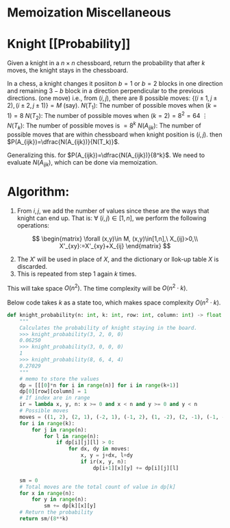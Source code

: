# Memoization Miscellaneous
# Knight [[Probability]]
Given a knight in a $n\times n$ chessboard, return the probability that after $k$ moves, the knight stays in the chessboard.

In a chess, a knight changes it posiiton $b=1$ or $b=2$ blocks in one direction and remaining $3-b$ block in a direction perpendicular to the previous directions. (one move)
i.e., from $(i,j)$, there are $8$ possible moves: $\{(i\pm1,j\pm2),(i\pm2,j\pm1)\}=M$ (say). 
$N(T_1)$: The number of possible moves when $(k=1)=8$
$N(T_2)$: The number of possible moves when $(k=2)=8^2=64$
$\vdots$
$N(T_k)$: The number of possible moves is $=8^k$
$N(A_{ijk})$: The number of possible moves that are within chessboard when knight position is $(i,j)$. 
then $P(A_{ijk})=\dfrac{N(A_{ijk})}{N(T_k)}$.

Generalizing this. for $P(A_{ijk})=\dfrac{N(A_{ijk})}{8^k}$.
We need to evaluate $N(A_{ijk})$, which can be done via memoization.

# Algorithm:

1. From $i,j$, we add the number of values since these are the ways that knight can end up. That is: $\forall\ (i,j)\in[1,n],$ we perform the following operations:

$$
\begin{matrix}
\forall (x,y)\in M, (x,y)\in[1,n],\ X_{ij}>0,\\
X'_{xy}:=X'_{xy}+X_{ij}
\end{matrix}
$$

2. The $X'$ will be used in place of $X$, and the dictionary or llok-up table $X$ is discarded.
3. This is repeated from step 1 again $k$ times.

This will take space $O(n^2)$. The time complexity will be $O(n^2\cdot k)$.

Below code takes $k$ as a state too, which makes space complexity $O(n^2\cdot k)$.

```python
def knight_probability(n: int, k: int, row: int, column: int) -> float:
    """
    Calculates the probability of knight staying in the board.
    >>> knight_probability(3, 2, 0, 0)
    0.06250
    >>> knight_probability(3, 0, 0, 0)
    1
    >>> knight_probability(8, 6, 4, 4)
    0.27029
    """
    # memo to store the values
    dp = [[[0]*n for i in range(n)] for i in range(k+1)]
    dp[0][row][column] = 1
    # If index are in range
    ir = lambda x, y, n: x >= 0 and x < n and y >= 0 and y < n
    # Possible moves
    moves = ((1, 2), (2, 1), (-2, 1), (-1, 2), (1, -2), (2, -1), (-1, -2), (-2, -1))
    for i in range(k):
        for j in range(n):
            for l in range(n):
                if dp[i][j][l] > 0:
                    for dx, dy in moves:
                        x, y = j+dx, l+dy
                        if ir(x, y, n):
                            dp[i+1][x][y] += dp[i][j][l]

    sm = 0
    # Total moves are the total count of value in dp[k]
    for x in range(n):
        for y in range(n):
            sm += dp[k][x][y]
    # Return the probability
    return sm/(8**k)
```
